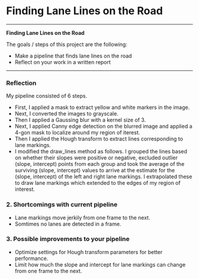 # **Finding Lane Lines on the Road** 

---

**Finding Lane Lines on the Road**

The goals / steps of this project are the following:
* Make a pipeline that finds lane lines on the road
* Reflect on your work in a written report


[//]: # (Image References)

[image1]: ./examples/grayscale.jpg "Grayscale"

---

### Reflection

My pipeline consisted of 6 steps. 

* First, I applied a mask to extract yellow and white markers in the image.
* Next, I converted the images to grayscale.
* Then I applied a Gaussing blur with a kernel size of 3. 
* Next, I applied Canny edge detection on the blurred image and applied a 4-gon mask to localize around my region of iterest. 
* Then I applied the Hough transform to extract lines corresponding to lane markings. 
* I modified the draw_lines method as follows. I grouped the lines based on whether their slopes were positive or negative, excluded outlier (slope, intercept) points from each group and took the average of the surviving (slope, intercept) values to arrive at the estimate for the (slope, intercept) of the left and right lane markings. I extrapolated these to draw lane markings which extended to the edges of my region of interest.

### 2. Shortcomings with current pipeline
* Lane markings move jerkily from one frame to the next.
* Somtimes no lanes are detected in a frame.

### 3. Possible improvements to your pipeline

* Optimize settings for Hough transform parameters for better performance.
* Limit how much the slope and intercept for lane markings can change from one frame to the next.